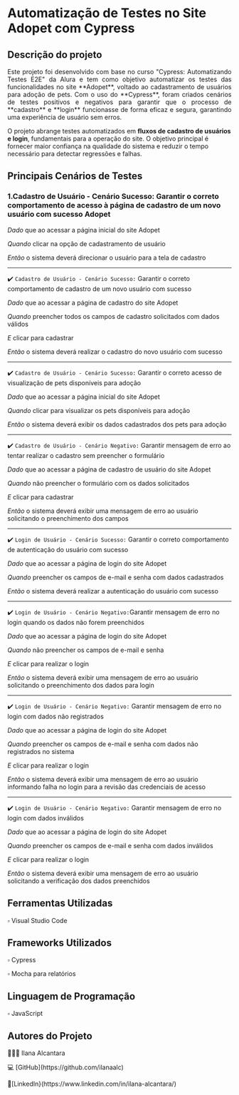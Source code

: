 # Automatização de Testes no Site Adopet com Cypress

## Descrição do projeto 

<p align="justify">
Este projeto foi desenvolvido com base no curso "Cypress: Automatizando Testes E2E" da Alura e tem como objetivo automatizar os testes das funcionalidades no site **Adopet**, voltado ao cadastramento de usuários para adoção de pets. Com o uso do **Cypress**, foram criados cenários de testes positivos e negativos para garantir que o processo de **cadastro** e **login** funcionasse de forma eficaz e segura, garantindo uma experiência de usuário sem erros.

O projeto abrange testes automatizados em **fluxos de cadastro de usuários e login**, fundamentais para a operação do site. O objetivo principal é fornecer maior confiança na qualidade do sistema e reduzir o tempo necessário para detectar regressões e falhas.

</p>

## Principais Cenários de Testes 

### 1.Cadastro de Usuário - Cenário Sucesso: Garantir o correto comportamento de acesso à página de cadastro de um novo usuário com sucesso Adopet <p>
*Dado* que ao acessar a página inicial do site Adopet <p>
*Quando* clicar na opção de cadastramento de usuário <p>
*Então* o sistema deverá direcionar o usuário para a tela de cadastro <p>

--------------------------------------------------------------------------------------------------------------------------------------------------------------

:heavy_check_mark: `Cadastro de Usuário - Cenário Sucesso:` Garantir o correto comportamento de cadastro de um novo usuário com sucesso <p>
*Dado* que ao acessar a página de cadastro do site Adopet <p>
*Quando* preencher todos os campos de cadastro solicitados com dados válidos <p>
*E* clicar para cadastrar <p>
*Então* o sistema deverá realizar o cadastro do novo usuário com sucesso <p>

--------------------------------------------------------------------------------------------------------------------------------------------------------------

:heavy_check_mark: `Cadastro de Usuário - Cenário Sucesso:` Garantir o correto acesso de visualização de pets disponíveis para adoção <p>
*Dado* que ao acessar a página inicial do site Adopet <p>
*Quando* clicar para visualizar os pets disponíveis para adoção <p>
*Então* o sistema deverá exibir os dados cadastrados dos pets para adoção <p>

--------------------------------------------------------------------------------------------------------------------------------------------------------------

:heavy_check_mark: `Cadastro de Usuário - Cenário Negativo:` Garantir mensagem de erro ao tentar realizar o cadastro sem preencher o formulário <p>
*Dado* que ao acessar a página de cadastro de usuário do site Adopet <p>
*Quando* não preencher o formulário com os dados solicitados <p>
*E* clicar para cadastrar <p>
*Então* o sistema deverá exibir uma mensagem de erro ao usuário solicitando o preenchimento dos campos <p>

--------------------------------------------------------------------------------------------------------------------------------------------------------------

:heavy_check_mark: `Login de Usuário - Cenário Sucesso:` Garantir o correto comportamento de autenticação do usuário com sucesso <p>
*Dado* que ao acessar a página de login do site Adopet <p>
*Quando* preencher os campos de e-mail e senha com dados cadastrados <p>
*Então* o sistema deverá realizar a autenticação do usuário com sucesso <p>

--------------------------------------------------------------------------------------------------------------------------------------------------------------

:heavy_check_mark: `Login de Usuário - Cenário Negativo:`Garantir mensagem de erro no login quando os dados não forem preenchidos<p>
*Dado* que ao acessar a página de login do site Adopet <p>
*Quando* não preencher os campos de e-mail e senha <p>
*E* clicar para realizar o login <p>
*Então* o sistema deverá exibir uma mensagem de erro ao usuário solicitando o preenchimento dos dados para login <p>

--------------------------------------------------------------------------------------------------------------------------------------------------------------

:heavy_check_mark: `Login de Usuário - Cenário Negativo:` Garantir mensagem de erro no login com dados não registrados <p>
*Dado* que ao acessar a página de login do site Adopet <p>
*Quando* preencher os campos de e-mail e senha com dados não registrados no sistema <p>
*E* clicar para realizar o login <p>
*Então* o sistema deverá exibir uma mensagem de erro ao usuário informando falha no login para a revisão das credenciais de acesso <p>

--------------------------------------------------------------------------------------------------------------------------------------------------------------

:heavy_check_mark: `Login de Usuário - Cenário Negativo:` Garantir mensagem de erro no login com dados inválidos <p>
*Dado* que ao acessar a página de login do site Adopet <p>
*Quando* preencher os campos de e-mail e senha com dados inválidos <p>
*E* clicar para realizar o login <p>
*Então* o sistema deverá exibir uma mensagem de erro ao usuário solicitando a verificação dos dados preenchidos <p>


## Ferramentas Utilizadas
<p> ▫️ Visual Studio Code

## Frameworks Utilizados
<p> ▫️ Cypress 
<p> ▫️ Mocha para relatórios 

## Linguagem de Programação
<p> ▫️ JavaScript 


## Autores do Projeto
<p>👩🏽‍💻 Ilana Alcantara
<p>💻 [GitHub](https://github.com/ilanaalc)
<p> 🔹[LinkedIn}(https://www.linkedin.com/in/ilana-alcantara/)

